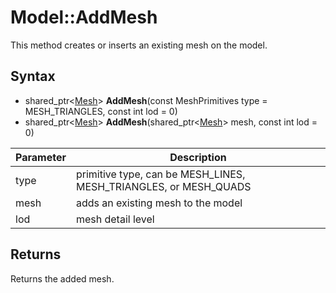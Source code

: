 # Model::AddMesh

This method creates or inserts an existing mesh on the model.

## Syntax

- shared_ptr<[Mesh](Mesh.md)\> **AddMesh**(const MeshPrimitives type = MESH_TRIANGLES, const int lod = 0)
- shared_ptr<[Mesh](Mesh.md)\> **AddMesh**(shared_ptr<[Mesh](Mesh.md)\> mesh, const int lod = 0)

| Parameter | Description |
|---|---|
| type | primitive type, can be MESH_LINES, MESH_TRIANGLES, or MESH_QUADS |
| mesh | adds an existing mesh to the model |
| lod | mesh detail level |

## Returns

Returns the added mesh.
